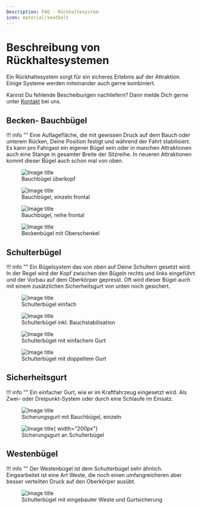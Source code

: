 ```yaml
---
Description: FAQ - Rückhaltesystem
icon: material/seatbelt
---
```


# Beschreibung von Rückhaltesystemen

Ein Rückhaltesystem sorgt für ein sicheres Erlebnis auf der Attraktion. Einige Systeme werden miteinander auch gerne kombiniert.

Kannst Du fehlende Bescheibungen nachliefern? Dann melde Dich gerne unter [Kontakt](../contact/index.md) bei uns.

## Becken- Bauchbügel

!!! info ""
    Eine Auflagefläche, die mit gewissen Druck auf dem Bauch oder unterem Rücken, Deine Position festigt und während der Fahrt stabilisiert. Es kann pro Fahrgast ein eigener Bügel sein oder in manchen Attraktionen auch eine Stange in gesamter Breite der Sitzreihe. In neueren Attraktionen kommt dieser Bügel auch schon mal von oben.
    <div class="grid" markdown>
    <figure markdown>
    ![Image title](../assets/images/faq/buegel_bauch.png)
    <figcaption>Bauchbügel überkopf</figcaption>
    </figure>
    <figure markdown>
    ![Image title](../assets/images/faq/buegel_bauch_2.png)
    <figcaption>Bauchbügel, einzeln frontal</figcaption>
    </figure>
    <figure markdown>
    ![Image title](../assets/images/faq/buegel_bauch_3.png)
    <figcaption>Bauchbügel, reihe frontal</figcaption>
    </figure>
    <figure markdown>
    ![Image title](../assets/images/faq/buegel_bauch_4.png)
    <figcaption>Beckenbügel mit Oberschenkel</figcaption>
    </figure>
    </div>

## Schulterbügel

!!! info ""
    Ein Bügelsystem das von oben auf Deine Schultern gesetzt wird. In der Regel wird der Kopf zwischen den Bügeln rechts und links eingeführt und der Vorbau auf dem Oberkörper gepresst. Oft wird dieser Bügel auch mit einem zusätzlichen Sicherheitsgurt von unten noch gesichert.
    <div class="grid" markdown>
    <figure markdown>
    ![Image title](../assets/images/faq/buegel_schulter.png)
    <figcaption>Schulterbügel einfach</figcaption>
    </figure>
    <figure markdown>
    ![Image title](../assets/images/faq/buegel_schulter_2.png)
    <figcaption>Schulterbügel inkl. Bauchstabilisation</figcaption>
    </figure>
    <figure markdown>
    ![Image title](../assets/images/faq/buegel_schulter_3.png)
    <figcaption>Schulterbügel mit einfachem Gurt</figcaption>
    </figure>
    <figure markdown>
    ![Image title](../assets/images/faq/buegel_schulter_gurt.png)
    <figcaption>Schulterbügel mit doppeltem Gurt</figcaption>
    </figure>
    </div>

## Sicherheitsgurt

!!! info ""
    Ein einfacher Gurt, wie er im Kraftfahrzeug eingesetzt wird. Als Zwei- oder Dreipunkt-System oder durch eine Schlaufe im Einsatz.
    <div class="grid" markdown>
    <figure markdown>
    ![Image title](../assets/images/faq/buegel_gurt_bauchbuegel.png)
    <figcaption>Sicherungsgurt mit Bauchbügel, einzeln</figcaption>
    </figure>
    <figure markdown>
    ![Image title](../assets/images/faq/buegel_gurt.png){ width="200px"}
    <figcaption>Sicherungsgurt an Schulterbügel</figcaption>
    </figure>
    </div>

## Westenbügel

!!! info ""
    Der Westenbügel ist dem Schulterbügel sehr ähnlich. Eingearbeitet ist eine Art Weste, die noch einen umfangreicheren aber besser verteilten Druck auf den Oberkörper ausübt.
    <div class="grid" markdown>
    <figure markdown>
    ![Image title](../assets/images/faq/buegel_weste.png)
    <figcaption>Schulterbügel mit eingebauter Weste und Gurtsicherung</figcaption>
    </figure>
    </div>
